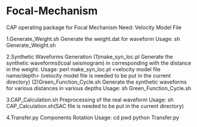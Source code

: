 # Focal-Mechanism
CAP operating package for Focal Mechanism
Need: Velocity Model File

1.Generate_Weight.sh
Generate the weight.dat for waveform
Usage: sh Generate_Weight.sh

2.Synthetic Waveforms Generation
  (1)make_syn_loc.pl
  Generate the synthetic waveforms(lcoal seismogram) in corresponding with the distance in the weight.
  Usage: perl make_syn_loc.pl <directory of weight.dat> <velocity model file name/depth>
    (velocity model file is needed to be put in the current directory)
  (2)Green_Function_Cycle.sh
  Generate the synthetic waveforms for various distances in various depths
  Usage: sh Green_Function_Cycle.sh

3.CAP_Calculation.sh
Preprocessing of the real waveform
Usage: sh CAP_Calculation.sh(SAC file is needed to be put in the current directory)

4.Transfer.py
Components Rotation
Usage: 
cd <current directory of SAC file>
pwd
python Transfer.py <directory of pwd>
